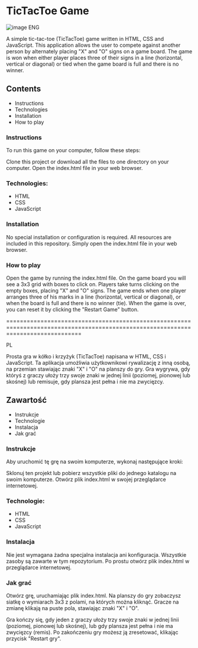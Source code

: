 # TicTacToe Game



![image](https://github.com/SebastianK2000/TicTacToeSimpleGame/assets/127401994/d2097343-f578-491c-a314-662ca42bf827)
ENG

A simple tic-tac-toe (TicTacToe) game written in HTML, CSS and JavaScript. This application allows the user to compete against another person by alternately placing "X" and "O" signs on a game board. The game is won when either player places three of their signs in a line (horizontal, vertical or diagonal) or tied when the game board is full and there is no winner.

## Contents
- Instructions
- Technologies
- Installation
- How to play

### Instructions
To run this game on your computer, follow these steps:

Clone this project or download all the files to one directory on your computer.
Open the index.html file in your web browser.

### Technologies:
- HTML
- CSS
- JavaScript

### Installation
No special installation or configuration is required. All resources are included in this repository. Simply open the index.html file in your web browser.

### How to play
Open the game by running the index.html file.
On the game board you will see a 3x3 grid with boxes to click on.
Players take turns clicking on the empty boxes, placing "X" and "O" signs.
The game ends when one player arranges three of his marks in a line (horizontal, vertical or diagonal), or when the board is full and there is no winner (tie).
When the game is over, you can reset it by clicking the "Restart Game" button.

==================================================================================================================================

PL

Prosta gra w kółko i krzyżyk (TicTacToe) napisana w HTML, CSS i JavaScript. Ta aplikacja umożliwia użytkownikowi rywalizację z inną osobą, na przemian stawiając znaki "X" i "O" na planszy do gry. Gra wygrywa, gdy któryś z graczy ułoży trzy swoje znaki w jednej linii (poziomej, pionowej lub skośnej) lub remisuje, gdy plansza jest pełna i nie ma zwycięzcy.

## Zawartość
- Instrukcje
- Technologie
- Instalacja
- Jak grać

### Instrukcje
Aby uruchomić tę grę na swoim komputerze, wykonaj następujące kroki:

Sklonuj ten projekt lub pobierz wszystkie pliki do jednego katalogu na swoim komputerze.
Otwórz plik index.html w swojej przeglądarce internetowej.

### Technologie:
- HTML
- CSS
- JavaScript

### Instalacja
Nie jest wymagana żadna specjalna instalacja ani konfiguracja. Wszystkie zasoby są zawarte w tym repozytorium. Po prostu otwórz plik index.html w przeglądarce internetowej.

### Jak grać
Otwórz grę, uruchamiając plik index.html.
Na planszy do gry zobaczysz siatkę o wymiarach 3x3 z polami, na których można kliknąć.
Gracze na zmianę klikają na puste pola, stawiając znaki "X" i "O".

Gra kończy się, gdy jeden z graczy ułoży trzy swoje znaki w jednej linii (poziomej, pionowej lub skośnej), lub gdy plansza jest pełna i nie ma zwycięzcy (remis).
Po zakończeniu gry możesz ją zresetować, klikając przycisk "Restart gry".

